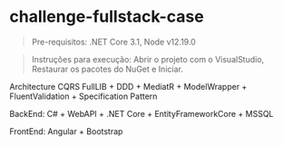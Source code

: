 # challenge-fullstack-case

> Pre-requisitos: .NET Core 3.1, Node v12.19.0

> Instruções para execução: Abrir o projeto com o VisualStudio, Restaurar os pacotes do NuGet e Iniciar.

Architecture CQRS FullLIB + DDD + MediatR + ModelWrapper + FluentValidation + Specification Pattern

BackEnd: C# + WebAPI + .NET Core + EntityFrameworkCore + MSSQL

FrontEnd: Angular + Bootstrap
